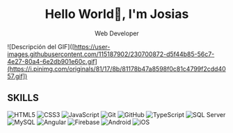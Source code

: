<h1 align="center"> Hello World👋, I'm Josias  </h1>

<p align="center" color="blue">Web Developer</p>

![Descripción del GIF]([https://user-images.githubusercontent.com/115187902/230700872-d5f44b85-56c7-4e27-80a4-6e2db901e60c.gif](https://i.pinimg.com/originals/81/17/8b/81178b47a8598f0c81c4799f2cdd4057.gif])



## SKILLS

![HTML5](https://img.shields.io/badge/HTML5-E34F26?style=for-the-badge&logo=html5&logoColor=white)  ![CSS3](https://img.shields.io/badge/CSS3-1572B6?style=for-the-badge&logo=css3&logoColor=white) ![JavaScript](https://img.shields.io/badge/JavaScript-F7DF1E?style=for-the-badge&logo=javascript&logoColor=black) ![Git](https://img.shields.io/badge/Git-F05032?style=for-the-badge&logo=git&logoColor=white) ![GitHub](https://img.shields.io/badge/GitHub-181717?style=for-the-badge&logo=github&logoColor=white)   ![TypeScript](https://img.shields.io/badge/TypeScript-3178C6?style=for-the-badge&logo=typescript&logoColor=white)   ![SQL Server](https://img.shields.io/badge/SQL_Server-CC2927?style=for-the-badge&logo=microsoft-sql-server&logoColor=white)  ![MySQL](https://img.shields.io/badge/MySQL-4479A1?style=for-the-badge&logo=mysql&logoColor=white)  ![Angular](https://img.shields.io/badge/Angular-E23237?style=for-the-badge&logo=angular&logoColor=white)  ![Firebase](https://img.shields.io/badge/Firebase-FFCA28?style=for-the-badge&logo=firebase&logoColor=black)  ![Android](https://img.shields.io/badge/Android-3DDC84?style=for-the-badge&logo=android&logoColor=white)  ![iOS](https://img.shields.io/badge/iOS-000000?style=for-the-badge&logo=apple&logoColor=white)

<!--
**JuanRbDev/JuanRbDev** is a ✨ _special_ ✨ repository because its `README.md` (this file) appears on your GitHub profile.
